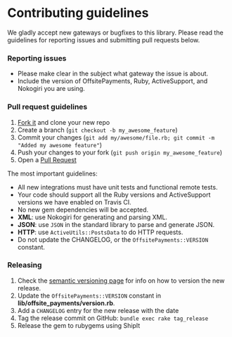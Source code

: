# Contributing guidelines

We gladly accept new gateways or bugfixes to this library. Please read the guidelines for reporting issues and submitting pull requests below.

### Reporting issues

- Please make clear in the subject what gateway the issue is about.
- Include the version of OffsitePayments, Ruby, ActiveSupport, and Nokogiri you are using.

### Pull request guidelines

1. [Fork it](http://github.com/yurijmi/better_offsite_payments/fork) and clone your new repo
2. Create a branch (`git checkout -b my_awesome_feature`)
3. Commit your changes (`git add my/awesome/file.rb; git commit -m "Added my awesome feature"`)
4. Push your changes to your fork (`git push origin my_awesome_feature`)
5. Open a [Pull Request](https://github.com/yurijmi/better_offsite_payments/pulls)

The most important guidelines:

- All new integrations must have unit tests and functional remote tests.
- Your code should support all the Ruby versions and ActiveSupport versions we have enabled on Travis CI.
- No new gem dependencies will be accepted.
- **XML**: use Nokogiri for generating and parsing XML.
- **JSON**: use `JSON` in the standard library to parse and generate JSON.
- **HTTP**: use `ActiveUtils::PostsData` to do HTTP requests.
- Do not update the CHANGELOG, or the `OffsitePayments::VERSION` constant.

### Releasing

1. Check the [semantic versioning page](http://semver.org) for info on how to version the new release.
2. Update the `OffsitePayments::VERSION` constant in **lib/offsite_payments/version.rb**.
3. Add a `CHANGELOG` entry for the new release with the date
4. Tag the release commit on GitHub: `bundle exec rake tag_release`
5. Release the gem to rubygems using ShipIt
